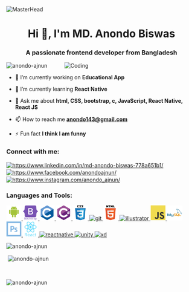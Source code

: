 ![MasterHead](https://media-exp1.licdn.com/dms/image/C5622AQFYhuww8Sa_cw/feedshare-shrink_1280/0/1662755628344?e=1665619200&v=beta&t=j0InuOoEhAE3CTxv6yQEE30yQVwnbK7dPoe6wM_V0A0)
<h1 align="center">Hi 👋, I'm MD. Anondo Biswas</h1>
<h3 align="center">A passionate frontend developer from Bangladesh</h3>
<img align="right" alt="Coding" width="350" src="https://media-exp1.licdn.com/dms/image/C5622AQGnGIyacSlO2A/feedshare-shrink_800/0/1662755786639?e=1665619200&v=beta&t=ljG1ecsr-ZAMlh1htjBHfz3mJcUeFk4YThRF08mp90Y">

<p align="left"> <img src="https://komarev.com/ghpvc/?username=anondo-ajnun&label=Profile%20views&color=0e75b6&style=flat" alt="anondo-ajnun" /> </p>

- 🔭 I’m currently working on **Educational App**

- 🌱 I’m currently learning **React Native**

- 💬 Ask me about **html, CSS, bootstrap, c, JavaScript, React Native, React JS**

- 📫 How to reach me **anondo143@gmail.com**

- ⚡ Fun fact **I think I am funny**

<h3 align="left">Connect with me:</h3>
<p align="left">
<a href="https://linkedin.com/in/https://www.linkedin.com/in/md-anondo-biswas-778a651b1/" target="blank"><img align="center" src="https://raw.githubusercontent.com/rahuldkjain/github-profile-readme-generator/master/src/images/icons/Social/linked-in-alt.svg" alt="https://www.linkedin.com/in/md-anondo-biswas-778a651b1/" height="30" width="40" /></a>
<a href="https://fb.com/https://www.facebook.com/anondoajnun/" target="blank"><img align="center" src="https://raw.githubusercontent.com/rahuldkjain/github-profile-readme-generator/master/src/images/icons/Social/facebook.svg" alt="https://www.facebook.com/anondoajnun/" height="30" width="40" /></a>
<a href="https://instagram.com/https://www.instagram.com/anondo_ajnun/" target="blank"><img align="center" src="https://raw.githubusercontent.com/rahuldkjain/github-profile-readme-generator/master/src/images/icons/Social/instagram.svg" alt="https://www.instagram.com/anondo_ajnun/" height="30" width="40" /></a>
</p>

<h3 align="left">Languages and Tools:</h3>
<p align="left"> <a href="https://developer.android.com" target="_blank" rel="noreferrer"> <img src="https://raw.githubusercontent.com/devicons/devicon/master/icons/android/android-original-wordmark.svg" alt="android" width="40" height="40"/> </a> <a href="https://getbootstrap.com" target="_blank" rel="noreferrer"> <img src="https://raw.githubusercontent.com/devicons/devicon/master/icons/bootstrap/bootstrap-plain-wordmark.svg" alt="bootstrap" width="40" height="40"/> </a> <a href="https://www.cprogramming.com/" target="_blank" rel="noreferrer"> <img src="https://raw.githubusercontent.com/devicons/devicon/master/icons/c/c-original.svg" alt="c" width="40" height="40"/> </a> <a href="https://www.w3schools.com/cs/" target="_blank" rel="noreferrer"> <img src="https://raw.githubusercontent.com/devicons/devicon/master/icons/csharp/csharp-original.svg" alt="csharp" width="40" height="40"/> </a> <a href="https://www.w3schools.com/css/" target="_blank" rel="noreferrer"> <img src="https://raw.githubusercontent.com/devicons/devicon/master/icons/css3/css3-original-wordmark.svg" alt="css3" width="40" height="40"/> </a> <a href="https://git-scm.com/" target="_blank" rel="noreferrer"> <img src="https://www.vectorlogo.zone/logos/git-scm/git-scm-icon.svg" alt="git" width="40" height="40"/> </a> <a href="https://www.w3.org/html/" target="_blank" rel="noreferrer"> <img src="https://raw.githubusercontent.com/devicons/devicon/master/icons/html5/html5-original-wordmark.svg" alt="html5" width="40" height="40"/> </a> <a href="https://www.adobe.com/in/products/illustrator.html" target="_blank" rel="noreferrer"> <img src="https://www.vectorlogo.zone/logos/adobe_illustrator/adobe_illustrator-icon.svg" alt="illustrator" width="40" height="40"/> </a> <a href="https://developer.mozilla.org/en-US/docs/Web/JavaScript" target="_blank" rel="noreferrer"> <img src="https://raw.githubusercontent.com/devicons/devicon/master/icons/javascript/javascript-original.svg" alt="javascript" width="40" height="40"/> </a> <a href="https://www.mysql.com/" target="_blank" rel="noreferrer"> <img src="https://raw.githubusercontent.com/devicons/devicon/master/icons/mysql/mysql-original-wordmark.svg" alt="mysql" width="40" height="40"/> </a> <a href="https://www.photoshop.com/en" target="_blank" rel="noreferrer"> <img src="https://raw.githubusercontent.com/devicons/devicon/master/icons/photoshop/photoshop-line.svg" alt="photoshop" width="40" height="40"/> </a> <a href="https://reactjs.org/" target="_blank" rel="noreferrer"> <img src="https://raw.githubusercontent.com/devicons/devicon/master/icons/react/react-original-wordmark.svg" alt="react" width="40" height="40"/> </a> <a href="https://reactnative.dev/" target="_blank" rel="noreferrer"> <img src="https://reactnative.dev/img/header_logo.svg" alt="reactnative" width="40" height="40"/> </a> <a href="https://unity.com/" target="_blank" rel="noreferrer"> <img src="https://www.vectorlogo.zone/logos/unity3d/unity3d-icon.svg" alt="unity" width="40" height="40"/> </a> <a href="https://www.adobe.com/products/xd.html" target="_blank" rel="noreferrer"> <img src="https://cdn.worldvectorlogo.com/logos/adobe-xd.svg" alt="xd" width="40" height="40"/> </a> </p>

<p><img align="left" src="https://github-readme-stats.vercel.app/api/top-langs?username=anondo-ajnun&show_icons=true&locale=en&layout=compact" alt="anondo-ajnun" /></p>
</br>
<p>&nbsp;<img align="center" src="https://github-readme-stats.vercel.app/api?username=anondo-ajnun&show_icons=true&locale=en" alt="anondo-ajnun" /></p>
</br>
<p><img align="center" src="https://github-readme-streak-stats.herokuapp.com/?user=anondo-ajnun&" alt="anondo-ajnun" /></p>
